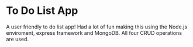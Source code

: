 # To Do List App

A user friendly to do list app! Had a lot of fun making this using the Node.js enviroment, express framework and MongoDB. All four CRUD operations are used.